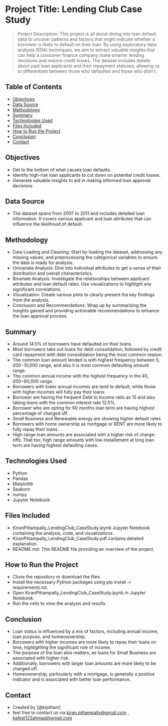 # Project Title: Lending Club Case Study
> Project Description: 
 This project is all about diving into loan default data to uncover patterns and factors that might indicate whether a borrower is likely to default on their loan. By using exploratory data analysis (EDA) techniques, we aim to extract valuable insights that can help a consumer finance company make smarter lending decisions and reduce credit losses. The dataset includes details about past loan applicants and their repayment statuses, allowing us to differentiate between those who defaulted and those who didn't.

## Table of Contents
 * [Objectives](#objectives)
 * [Data Source](#data-source)
 * [Methodology](#methodology)
 * [Summary](#Summary)
 * [Technologies Used](#technologies-used)
 * [Files Included](#files-included)
 * [How to Run the Project](#how-to-run-the-project)
 * [Conclusion](#conclusion)
 * [Contact](#contact)
  
## Objectives
- Get to the bottom of what causes loan defaults.
- Identify high-risk loan applicants to cut down on potential credit losses.
- Generate valuable insights to aid in making informed loan approval decisions


## Data Source
  - The dataset spans from 2007 to 2011 and includes detailed loan information. It covers various applicant and loan attributes that can influence the likelihood of default.

## Methodology
  - Data Loading and Cleaning: Start by loading the dataset, addressing any missing values, and preprocessing the categorical variables to ensure the data is ready for analysis.
  - Univariate Analysis: Dive into individual attributes to get a sense of their distribution and overall characteristics.
  - Bivariate Analysis: Investigate the relationships between applicant attributes and loan default rates. Use visualizations to highlight any significant correlations.
  - Visualization: Create various plots to clearly present the key findings from the analysis.
  - Conclusion and Recommendations: Wrap up by summarizing the insights gained and providing actionable recommendations to enhance the loan approval process.

## Summary
  - Around 14.5% of borrowers have defaulted on their loans.
  - Most borrowers take out loans for debt consolidation, followed by credit card repayment with debt consolidation being the most common reason.
  - The common loan amount lended is with highest frequency  between $5,000-$10,000 range, and also it is most common defaulting amount range.
  - The common annual income with the highest frequency in the $40,000-$60,000 range.
  - Borrowers with lower annual incomes are tend to default, while those with higher incomes will fully pay their loans.
  - Borrower are having the frequent Debt to Income ratio as 15 and also taking loans with the common interest rate 12.5%.
  - Borrower who are opting for 60 months loan term are having highest percentage of charged off.
  - Small Business and Renewable energy are showing higher default rates. 
  - Borrowers with home ownership as  mortgage or RENT are more likely to fully repay their loans.
  - High range loan amounts are associated with a higher risk  of charge-offs. That too, high range amounts with low installement at long loan term are having highest defaulting cases.
  

## Technologies Used
   - Python
   - Pandas
   - Matplotlib
   - Seaborn
   - numpy
   - Jupyter Notebook

## Files Included
  - KiranPittampally_LendingClub_CaseStudy.ipynb Jupyter Notebook containing the analysis, code, and visualizations.
  - KiranPittampally_LendingClub_CaseStudy.pdf contains detailed explanation.
  - README.md: This README file providing an overview of the project.

## How to Run the Project
   - Clone the repository or download the files.
   - Install the necessary Python packages using pip install -r requirements.txt.
   - Open KiranPittampally_LendingClub_CaseStudy.ipynb in Jupyter Notebook.
   - Run the cells to view the analysis and results.

## Conclusion
   - Loan status is influenced by a mix of factors, including annual income, loan purpose, and homeownership.
   - Borrowers with higher incomes are more likely to repay their loans on time, highlighting the significant role of income.
   - The purpose of the loan also matters, as loans for Small Business are associated with higher risk.
   - Additionally, borrowers with larger loan amounts are more likely to be charged off.
   - Homeownership, particularly with a mortgage, is generally a positive indicator and is associated with better loan performance.

## Contact
 - Created by [@kipittam] 
 - feel free to contact us via kiran.pittampally@gmail.com , kafeel123ahmad@gmail.com
